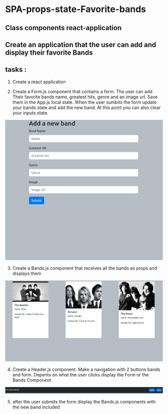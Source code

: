# SPA-props-state-Favorite-bands


## Class components react-application 

## Create an application that the user can add and display their favorite Bands


## tasks : 
   1. Create a react application

   2. Create a Form.js component that contains a form. The user can add Their favorite bands name, greatest hits, genre and an image url.
   Save them in the App.js local state. 
   When the user sumbits the form update your bands state and add the new band. At this point you can also clear your inputs state.

![form](./mockups/form.png)



   3. Create a Bands.js component that receives all the bands as props and displays them

![bands component](./mockups/bands.png)

   4. Create a Header.js component. Make a navigation with 2 buttons bands and form.
    Depents on what the user clicks display the Form or the Bands Component

 ![navigation](./mockups/nav.png)


   5. after the user submits the form display the Bands.js components with the new band included










